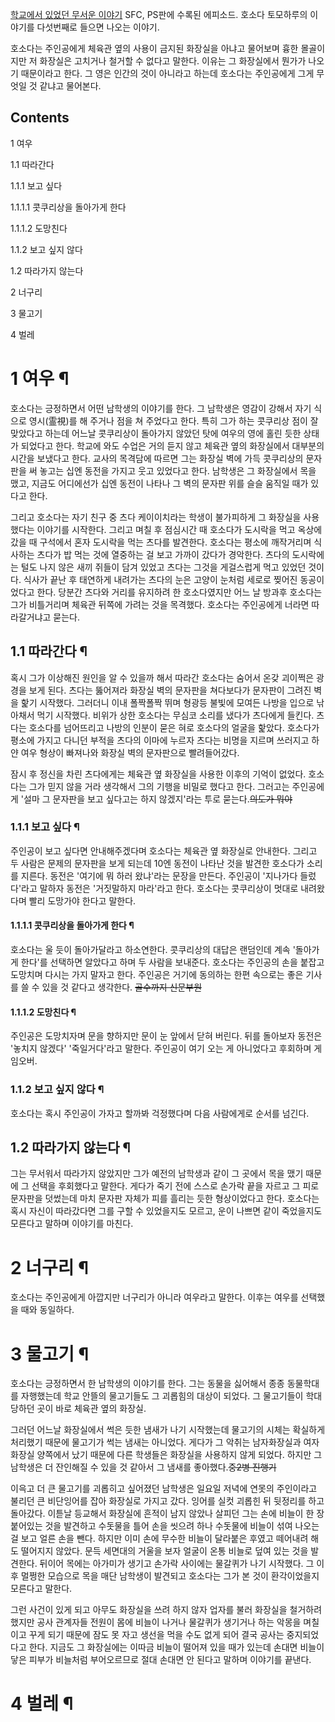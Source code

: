 [학교에서 있었던 무서운 이야기](%ED%95%99%EA%B5%90%EC%97%90%EC%84%9C%20%EC%9E%88%EC%97%88%EB%8D%98%20%EB%AC%B4%EC%84%9C%EC%9A%B4%20%EC%9D%B4%EC%95%BC%EA%B8%B0.md)
SFC, PS판에 수록된 에피소드. 호소다 토모하루의 이야기를 다섯번째로 들으면 나오는 이야기.

호소다는 주인공에게 체육관 옆의 사용이 금지된 화장실을 아냐고 물어보며 흉한 몰골이지만 저 화장실은 고치거나 철거할 수 없다고 말한다.
이유는 그 화장실에서 뭔가가 나오기 때문이라고 한다. 그 영은 인간의 것이 아니라고 하는데 호소다는 주인공에게 그게 무엇일 것 같냐고
물어본다.  

## Contents

    

1 여우

    

1.1 따라간다

    

1.1.1 보고 싶다

    

1.1.1.1 콧쿠리상을 돌아가게 한다

1.1.1.2 도망친다

1.1.2 보고 싶지 않다

1.2 따라가지 않는다

2 너구리

3 물고기

4 벌레

# 1 여우 ¶

호소다는 긍정하면서 어떤 남학생의 이야기를 한다. 그 남학생은 영감이 강해서 자기 식으로 영시(霊視)를 해 주거나 점을 쳐 주었다고 한다.
특히 그가 하는 콧쿠리상 점이 잘 맞았다고 하는데 어느날 콧쿠리상이 돌아가지 않았던 탓에 여우의 영에 홀린 듯한 상태가 되었다고 한다.
학교에 와도 수업은 거의 듣지 않고 체육관 옆의 화장실에서 대부분의 시간을 보냈다고 한다. 교사의 목격담에 따르면 그는 화장실 벽에 가득
콧쿠리상의 문자판을 써 놓고는 십엔 동전을 가지고 웃고 있었다고 한다. 남학생은 그 화장실에서 목을 맸고, 지금도 어디에선가 십엔 동전이
나타나 그 벽의 문자판 위를 슬슬 움직일 때가 있다고 한다.  

  

그리고 호소다는 자기 친구 중 츠다 케이이치라는 학생이 불가피하게 그 화장실을 사용했다는 이야기를 시작한다. 그리고 며칠 후 점심시간 때
호소다가 도시락을 먹고 옥상에 갔을 때 구석에서 혼자 도시락을 먹는 츠다를 발견한다. 호소다는 평소에 깨작거리며 식사하는 츠다가 밥 먹는
것에 열중하는 걸 보고 가까이 갔다가 경악한다. 츠다의 도시락에는 털도 나지 않은 새끼 쥐들이 담겨 있었고 츠다는 그것을 게걸스럽게 먹고
있었던 것이다. 식사가 끝난 후 태연하게 내려가는 츠다의 눈은 고양이 눈처럼 세로로 찢어진 동공이었다고 한다. 당분간 츠다와 거리를 유지하려
한 호소다였지만 어느 날 방과후 호소다는 그가 비틀거리며 체육관 뒤쪽에 가려는 것을 목격했다. 호소다는 주인공에게 너라면 따라갈거냐고
묻는다.  

## 1.1 따라간다 ¶

혹시 그가 이상해진 원인을 알 수 있을까 해서 따라간 호소다는 숨어서 온갖 괴이쩍은 광경을 보게 된다. 츠다는 뚫어져라 화장실 벽의 문자판을
쳐다보다가 문자판이 그려진 벽을 핥기 시작했다. 그러더니 이내 폴짝폴짝 뛰며 형광등 불빛에 모여든 나방을 입으로 낚아채서 먹기 시작했다.
비위가 상한 호소다는 무심코 소리를 냈다가 츠다에게 들킨다. 츠다는 호소다를 넘어뜨리고 나방의 인분이 묻은 혀로 호소다의 얼굴을 핥았다.
호소다가 평소에 가지고 다니던 부적을 츠다의 이마에 누르자 츠다는 비명을 지르며 쓰러지고 하얀 여우 형상이 빠져나와 화장실 벽의 문자판으로
빨려들어갔다.  

  

잠시 후 정신을 차린 츠다에게는 체육관 옆 화장실을 사용한 이후의 기억이 없었다. 호소다는 그가 믿지 않을 거라 생각해서 그의 기행을 비밀로
했다고 한다. 그러고는 주인공에게 '설마 그 문자판을 보고 싶다고는 하지 않겠지'라는 투로 묻는다.<del>의도가 뭐야</del>

### 1.1.1 보고 싶다 ¶

주인공이 보고 싶다면 안내해주겠다며 호소다는 체육관 옆 화장실로 안내한다. 그리고 두 사람은 문제의 문자판을 보게 되는데 10엔 동전이
나타난 것을 발견한 호소다가 소리를 지른다. 동전은 '여기에 뭐 하러 왔냐'라는 문장을 만든다. 주인공이 '지나가다 들렀다'라고 말하자
동전은 '거짓말하지 마라'라고 한다. 호소다는 콧쿠리상이 멋대로 내려왔다며 빨리 도망가야 한다고 말한다.  

#### 1.1.1.1 콧쿠리상을 돌아가게 한다 ¶

호소다는 울 듯이 돌아가달라고 하소연한다. 콧쿠리상의 대답은 랜덤인데 계속 '돌아가게 한다'를 선택하면 알았다고 하며 두 사람을 보내준다.
호소다는 주인공의 손을 붙잡고 도망치며 다시는 가지 말자고 한다. 주인공은 거기에 동의하는 한편 속으로는 좋은 기사를 쓸 수 있을 것 같다고
생각한다. <del>골수까지 신문부원</del>

#### 1.1.1.2 도망친다 ¶

주인공은 도망치자며 문을 향하지만 문이 눈 앞에서 닫혀 버린다. 뒤를 돌아보자 동전은 '놓치지 않겠다' '죽일거다'라고 말한다. 주인공이
여기 오는 게 아니었다고 후회하며 게임오버.  

### 1.1.2 보고 싶지 않다 ¶

호소다는 혹시 주인공이 가자고 할까봐 걱정했다며 다음 사람에게로 순서를 넘긴다.  

## 1.2 따라가지 않는다 ¶

그는 무서워서 따라가지 않았지만 그가 예전의 남학생과 같이 그 곳에서 목을 맸기 때문에 그 선택을 후회했다고 말한다. 게다가 죽기 전에
스스로 손가락 끝을 자르고 그 피로 문자판을 덧썼는데 마치 문자판 자체가 피를 흘리는 듯한 형상이었다고 한다. 호소다는 혹시 자신이
따라갔다면 그를 구할 수 있었을지도 모르고, 운이 나쁘면 같이 죽었을지도 모른다고 말하며 이야기를 마친다.  

# 2 너구리 ¶

호소다는 주인공에게 아깝지만 너구리가 아니라 여우라고 말한다. 이후는 여우를 선택했을 때와 동일하다.  

# 3 물고기 ¶

호소다는 긍정하면서 한 남학생의 이야기를 한다. 그는 동물을 싫어해서 종종 동물학대를 자행했는데 학교 안뜰의 물고기들도 그 괴롭힘의 대상이
되었다. 그 물고기들이 학대당하던 곳이 바로 체육관 옆의 화장실.  

  

그러던 어느날 화장실에서 썩은 듯한 냄새가 나기 시작했는데 물고기의 시체는 확실하게 처리했기 때문에 물고기가 썩는 냄새는 아니었다. 게다가
그 악취는 남자화장실과 여자화장실 양쪽에서 났기 때문에 다른 학생들은 화장실을 사용하지 않게 되었다. 하지만 그 남학생은 더 잔인해질 수
있을 것 같아서 그 냄새를 좋아했다.<del>중2병 진행기</del>

  

이윽고 더 큰 물고기를 괴롭히고 싶어졌던 남학생은 일요일 저녁에 연못의 주인이라고 불리던 큰 비단잉어를 잡아 화장실로 가지고 갔다. 잉어를
실컷 괴롭힌 뒤 뒷정리를 하고 돌아갔다. 이튿날 등교해서 화장실에 흔적이 남지 않았나 살피던 그는 손에 비늘이 한 장 붙어있는 것을 발견하고
수돗물을 틀어 손을 씻으려 하나 수돗물에 비늘이 섞여 나오는 걸 보고 얼른 손을 뺀다. 하지만 이미 손에 무수한 비늘이 달라붙은 후였고
떼어내려 해도 떨어지지 않았다. 문득 세면대의 거울을 보자 얼굴이 온통 비늘로 덮여 있는 것을 발견한다. 뒤이어 목에는 아가미가 생기고
손가락 사이에는 물갈퀴가 나기 시작했다. 그 이후 멀쩡한 모습으로 목을 매단 남학생이 발견되고 호소다는 그가 본 것이 환각이었을지 모른다고
말한다.  

  

그런 사건이 있게 되고 아무도 화장실을 쓰려 하지 않자 업자를 불러 화장실을 철거하려 했지만 공사 관계자들 전원이 몸에 비늘이 나거나
물갈퀴가 생기거나 하는 악몽을 며칠이고 꾸게 되기 때문에 잠도 못 자고 생선을 먹을 수도 없게 되어 결국 공사는 중지되었다고 한다. 지금도
그 화장실에는 이따금 비늘이 떨어져 있을 때가 있는데 손대면 비늘이 닿은 피부가 비늘처럼 부어오르므로 절대 손대면 안 된다고 말하며 이야기를
끝낸다.  

# 4 벌레 ¶

